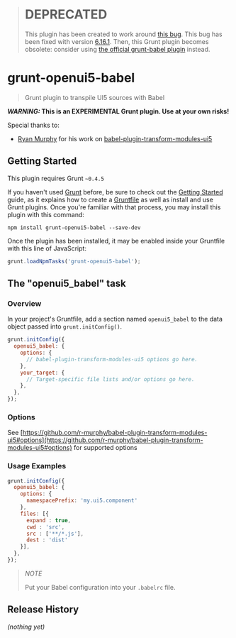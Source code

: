 > # DEPRECATED
>
> This plugin has been created to work around [this bug](https://github.com/r-murphy/babel-plugin-transform-modules-ui5/issues/1). This bug has been fixed with version [6.16.1](https://github.com/r-murphy/babel-plugin-transform-modules-ui5/tree/e60d574210b11e7ec99209f8e4e39d876f803032). Then, this Grunt plugin becomes obsolete: consider using [the official grunt-babel plugin](https://github.com/babel/grunt-babel) instead.


# grunt-openui5-babel
> Grunt plugin to transpile UI5 sources with Babel

**_WARNING:_ This is an EXPERIMENTAL Grunt plugin. Use at your own risks!**

Special thanks to:
- [Ryan Murphy](https://github.com/r-murphy) for his work on [babel-plugin-transform-modules-ui5](https://github.com/r-murphy/babel-plugin-transform-modules-ui5)


## Getting Started
This plugin requires Grunt `~0.4.5`

If you haven't used [Grunt](http://gruntjs.com/) before, be sure to check out the [Getting Started](http://gruntjs.com/getting-started) guide, as it explains how to create a [Gruntfile](http://gruntjs.com/sample-gruntfile) as well as install and use Grunt plugins. Once you're familiar with that process, you may install this plugin with this command:

```shell
npm install grunt-openui5-babel --save-dev
```

Once the plugin has been installed, it may be enabled inside your Gruntfile with this line of JavaScript:

```js
grunt.loadNpmTasks('grunt-openui5-babel');
```

## The "openui5_babel" task

### Overview
In your project's Gruntfile, add a section named `openui5_babel` to the data object passed into `grunt.initConfig()`.

```js
grunt.initConfig({
  openui5_babel: {
    options: {
      // babel-plugin-transform-modules-ui5 options go here.
    },
    your_target: {
      // Target-specific file lists and/or options go here.
    },
  },
});
```

### Options

See [https://github.com/r-murphy/babel-plugin-transform-modules-ui5#options](https://github.com/r-murphy/babel-plugin-transform-modules-ui5#options) for supported options


### Usage Examples

```js
grunt.initConfig({
  openui5_babel: {
    options: {
	  namespacePrefix: 'my.ui5.component'
	},
    files: [{
	  expand : true,
	  cwd : 'src',
	  src : ['**/*.js'],
	  dest : 'dist'
    }],
  },
});
```
> *NOTE*
>
> Put your Babel configuration into your `.babelrc` file.


## Release History

*(nothing yet)*

